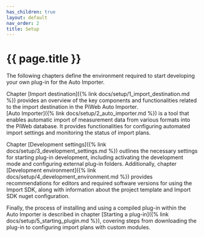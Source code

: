```yaml
---
has_children: true
layout: default
nav_order: 2
title: Setup
---
```


<!---
Ziele:
- aufzeigen, was benötigt und wie eingerichtet wird, um ein Plug-in entwickeln zu können
 
Inhalt:
- Nutzung von Visual Studio / Rider / VS Code erwähnen
- Installation und Einrichtung von PiWeb
    - PiWeb Lizenz als Voraussetzung (PiWeb Cloud als Alternative)
    - PiWeb Server muss laufen
- Einrichtung des Auto Importers
    - Importplan anlegen, Zieldatenbank definieren, Importquelle festlegen
    - Aktivierung des Developer Mode für Auto Importer beschreiben
    - Verwendung Kommandozeilenparameter für Plug-in-Ordner erklären
- Template erwähnen, muss noch in GitHub bereitgestellt werden und auf Formats erweitert werden
--->

# {{ page.title }}

The following chapters define the environment required to start developing your own plug-in for the Auto Importer.

Chapter [Import destination]({% link docs/setup/1_import_destination.md %}) provides an overview of the key components and functionalities related to the import destination in the PiWeb Auto Importer.\
[Auto Importer]({% link docs/setup/2_auto_importer.md %}) is a tool that enables automatic import of measurement data from various formats into the PiWeb database. It provides functionalities for configuring automated import settings and monitoring the status of import plans.

Chapter [Development settings]({% link docs/setup/3_development_settings.md %}) outlines the necessary settings for starting plug-in development, including activating the development mode and configuring external plug-in folders. Additionally, chapter [Development environment]({% link docs/setup/4_development_environment.md %}) provides recommendations for editors and required software versions for using the Import SDK, along with information about the project template and Import SDK nuget configuration.

Finally, the process of installing and using a compiled plug-in within the Auto Importer is described in chapter [Starting a plug-in]({% link docs/setup/5_starting_plugin.md %}), covering steps from downloading the plug-in to configuring import plans with custom modules.
